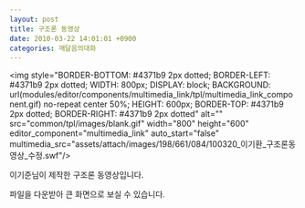 ```yaml
---
layout: post
title: 구조론 동영상
date: 2010-03-22 14:01:01 +0900
categories: 깨달음의대화
---
```

<img style="BORDER-BOTTOM: #4371b9 2px dotted; BORDER-LEFT: #4371b9 2px dotted; WIDTH: 800px; DISPLAY: block; BACKGROUND: url(modules/editor/components/multimedia\_link/tpl/multimedia\_link\_component.gif) no-repeat center 50%; HEIGHT: 600px; BORDER-TOP: #4371b9 2px dotted; BORDER-RIGHT: #4371b9 2px dotted" alt="" src="common/tpl/images/blank.gif" width="800" height="600" editor\_component="multimedia\_link" auto\_start="false" multimedia\_src="assets/attach/images/198/661/084/100320\_이기환\_구조론동영상\_수정.swf"/> 
  
이기준님이 제작한 구조론 동영상입니다. 
  
파일을 다운받아 큰 화면으로 보실 수 있습니다.
